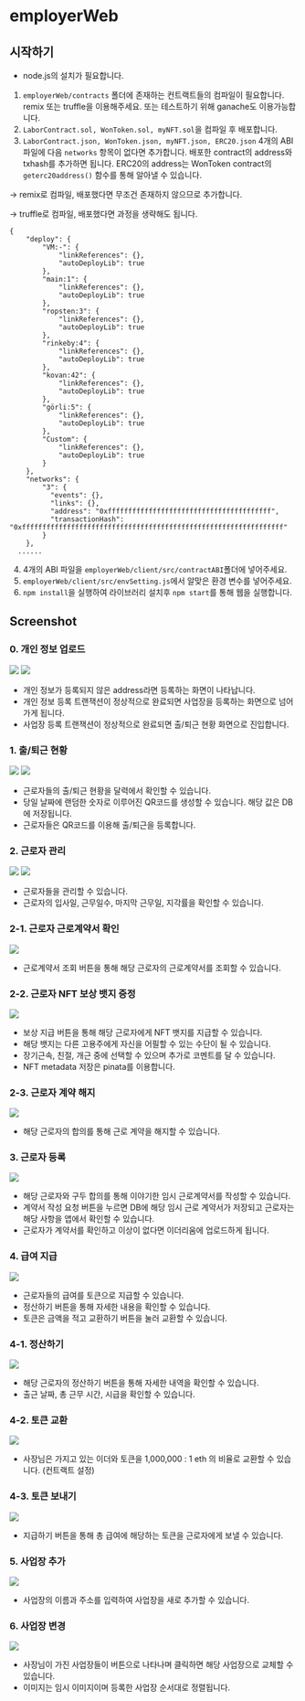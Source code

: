 # **employerWeb**

## 시작하기
- node.js의 설치가 필요합니다.

1. `employerWeb/contracts` 폴더에 존재하는 컨트랙트들의 컴파일이 필요합니다. remix 또는 truffle을 이용해주세요. 또는 테스트하기 위해 ganache도 이용가능합니다.
2. `LaborContract.sol, WonToken.sol, myNFT.sol`을 컴파일 후 배포합니다.
3. `LaborContract.json, WonToken.json, myNFT.json, ERC20.json` 4개의 ABI 파일에 다음 `networks` 항목이 없다면 추가합니다. 배포한 contract의 address와 txhash를 추가하면 됩니다. ERC20의 address는 WonToken contract의 `geterc20address()` 함수를 통해 알아낼 수 있습니다.

-> remix로 컴파일, 배포했다면 무조건 존재하지 않으므로 추가합니다.

-> truffle로 컴파일, 배포했다면 과정을 생략해도 됩니다.

```
{
	"deploy": {
		"VM:-": {
			"linkReferences": {},
			"autoDeployLib": true
		},
		"main:1": {
			"linkReferences": {},
			"autoDeployLib": true
		},
		"ropsten:3": {
			"linkReferences": {},
			"autoDeployLib": true
		},
		"rinkeby:4": {
			"linkReferences": {},
			"autoDeployLib": true
		},
		"kovan:42": {
			"linkReferences": {},
			"autoDeployLib": true
		},
		"görli:5": {
			"linkReferences": {},
			"autoDeployLib": true
		},
		"Custom": {
			"linkReferences": {},
			"autoDeployLib": true
		}
	},
	"networks": {
		"3": {
		  "events": {},
		  "links": {},
		  "address": "0xffffffffffffffffffffffffffffffffffffffff",
		  "transactionHash": "0xffffffffffffffffffffffffffffffffffffffffffffffffffffffffffffffff"
		}
	},
  ......
```
4. 4개의 ABI 파일을 `employerWeb/client/src/contractABI`폴더에 넣어주세요.
5. `employerWeb/client/src/envSetting.js`에서 알맞은 환경 변수를 넣어주세요.
6. `npm install`을 실행하여 라이브러리 설치후 `npm start`를 통해 웹을 실행합니다.

## Screenshot

### 0. 개인 정보 업로드
<img src="/images/web/0-uploadpersonal.png">
<img src="/images/web/0-uploadworkplace.png">

- 개인 정보가 등록되지 않은 address라면 등록하는 화면이 나타납니다.
- 개인 정보 등록 트랜잭션이 정상적으로 완료되면 사업장을 등록하는 화면으로 넘어가게 됩니다.
- 사업장 등록 트랜잭션이 정상적으로 완료되면 출/퇴근 현황 화면으로 진입합니다.

### 1. 출/퇴근 현황
<img src="/images/web/1-noqr.png">
<img src="/images/web/1.png">

- 근로자들의 출/퇴근 현황을 달력에서 확인할 수 있습니다.
- 당일 날짜에 랜덤한 숫자로 이루어진 QR코드를 생성할 수 있습니다. 해당 값은 DB에 저장됩니다.
- 근로자들은 QR코드를 이용해 출/퇴근을 등록합니다.

### 2. 근로자 관리 
<img src="/images/web/2.png">
<img src="/images/web/2-another.png">

- 근로자들을 관리할 수 있습니다.
- 근로자의 입사일, 근무일수, 마지막 근무일, 지각률을 확인할 수 있습니다.

### 2-1. 근로자 근로계약서 확인
<img src="/images/web/2-contract.png">

- 근로계약서 조회 버튼을 통해 해당 근로자의 근로계약서를 조회할 수 있습니다.

### 2-2. 근로자 NFT 보상 뱃지 증정
<img src="/images/web/2-badge.png">

- 보상 지급 버튼을 통해 해당 근로자에게 NFT 뱃지를 지급할 수 있습니다.
- 해당 뱃지는 다른 고용주에게 자신을 어필할 수 있는 수단이 될 수 있습니다.
- 장기근속, 친절, 개근 중에 선택할 수 있으며 추가로 코멘트를 달 수 있습니다.
- NFT metadata 저장은 pinata를 이용합니다.

### 2-3. 근로자 계약 해지
<img src="/images/web/2-delete.png">

- 해당 근로자의 합의를 통해 근로 계약을 해지할 수 있습니다.

### 3. 근로자 등록
<img src="/images/web/3.png">

- 해당 근로자와 구두 합의를 통해 이야기한 임시 근로계약서를 작성할 수 있습니다.
- 계약서 작성 요청 버튼을 누르면 DB에 해당 임시 근로 계약서가 저장되고 근로자는 해당 사항을 앱에서 확인할 수 있습니다.
- 근로자가 계약서를 확인하고 이상이 없다면 이더리움에 업로드하게 됩니다.

### 4. 급여 지급
<img src="/images/web/4.png">

- 근로자들의 급여를 토큰으로 지급할 수 있습니다.
- 정산하기 버튼을 통해 자세한 내용을 확인할 수 있습니다.
- 토큰은 금액을 적고 교환하기 버튼을 눌러 교환할 수 있습니다.

### 4-1. 정산하기
<img src="/images/web/4-calculate.png">

- 해당 근로자의 정산하기 버튼을 통해 자세한 내역을 확인할 수 있습니다.
- 출근 날짜, 총 근무 시간, 시급을 확인할 수 있습니다.

### 4-2. 토큰 교환
<img src="/images/web/4-tokenchange.png">

- 사장님은 가지고 있는 이더와 토큰을 1,000,000 : 1 eth 의 비율로 교환할 수 있습니다. (컨트랙트 설정)

### 4-3. 토큰 보내기
<img src="/images/web/4-sendtoken.png">

- 지급하기 버튼을 통해 총 급여에 해당하는 토큰을 근로자에게 보낼 수 있습니다.

### 5. 사업장 추가
<img src="/images/web/5.png">

- 사업장의 이름과 주소를 입력하여 사업장을 새로 추가할 수 있습니다.

### 6. 사업장 변경
<img src="/images/web/6.png">

- 사장님이 가진 사업장들이 버튼으로 나타나며 클릭하면 해당 사업장으로 교체할 수 있습니다.
- 이미지는 임시 이미지이며 등록한 사업장 순서대로 정렬됩니다.

